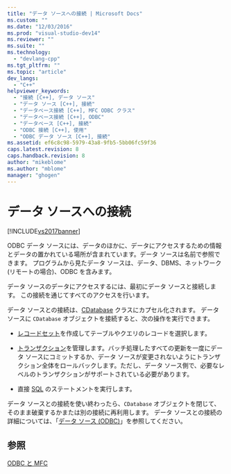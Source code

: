 ```yaml
---
title: "データ ソースへの接続 | Microsoft Docs"
ms.custom: ""
ms.date: "12/03/2016"
ms.prod: "visual-studio-dev14"
ms.reviewer: ""
ms.suite: ""
ms.technology: 
  - "devlang-cpp"
ms.tgt_pltfrm: ""
ms.topic: "article"
dev_langs: 
  - "C++"
helpviewer_keywords: 
  - "接続 [C++], データ ソース"
  - "データ ソース [C++], 接続"
  - "データベース接続 [C++], MFC ODBC クラス"
  - "データベース接続 [C++], ODBC"
  - "データベース [C++], 接続"
  - "ODBC 接続 [C++], 使用"
  - "ODBC データ ソース [C++], 接続"
ms.assetid: ef6c8c98-5979-43a8-9fb5-5bb06fc59f36
caps.latest.revision: 8
caps.handback.revision: 8
author: "mikeblome"
ms.author: "mblome"
manager: "ghogen"
---
```

# データ ソースへの接続
[!INCLUDE[vs2017banner](../../assembler/inline/includes/vs2017banner.md)]

ODBC データ ソースには、データのほかに、データにアクセスするための情報とデータの置かれている場所が含まれています。データ ソースは名前で参照できます。  プログラムから見たデータ ソースは、データ、DBMS、ネットワーク \(リモートの場合\)、ODBC を含みます。  
  
 データ ソースのデータにアクセスするには、最初にデータ ソースと接続します。  この接続を通じてすべてのアクセスを行います。  
  
 データ ソースとの接続は、[CDatabase](../../mfc/reference/cdatabase-class.md) クラスにカプセル化されます。  データ ソースに `CDatabase` オブジェクトを接続すると、次の操作を実行できます。  
  
-   [レコードセット](../Topic/CRecordset%20Class.md)を作成してテーブルやクエリのレコードを選択します。  
  
-   [トランザクション](../../data/odbc/transaction-odbc.md)を管理します。バッチ処理したすべての更新を一度にデータ ソースにコミットするか、データ ソースが変更されないようにトランザクション全体をロールバックします。ただし、データ ソース側で、必要なレベルのトランザクションがサポートされている必要があります。  
  
-   直接 [SQL](../../data/odbc/sql.md) のステートメントを実行します。  
  
 データ ソースとの接続を使い終わったら、`CDatabase` オブジェクトを閉じて、そのまま破棄するかまたは別の接続に再利用します。  データ ソースとの接続の詳細については、「[データ ソース \(ODBC\)](../../data/odbc/data-source-odbc.md)」を参照してください。  
  
## 参照  
 [ODBC と MFC](../../data/odbc/odbc-and-mfc.md)